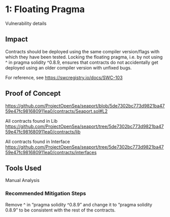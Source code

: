 # 1: Floating Pragma

Vulnerability details

## Impact

Contracts should be deployed using the same compiler version/flags with which they have been tested. Locking the floating pragma, i.e. by not using ^ in pragma solidity ^0.8.9, ensures that contracts do not accidentally get deployed using an older compiler version with unfixed bugs.

For reference, see https://swcregistry.io/docs/SWC-103

## Proof of Concept

https://github.com/ProjectOpenSea/seaport/blob/5de7302bc773d9821ba4759e47fc981680911ea0/contracts/Seaport.sol#L2 

All contracts found in Lib
https://github.com/ProjectOpenSea/seaport/tree/5de7302bc773d9821ba4759e47fc981680911ea0/contracts/lib 

All contracts found in Interface
https://github.com/ProjectOpenSea/seaport/tree/5de7302bc773d9821ba4759e47fc981680911ea0/contracts/interfaces 

## Tools Used

Manual Analysis

### Recommended Mitigation Steps

Remove ^ in “pragma solidity ^0.8.9” and change it to “pragma solidity 0.8.9” to be consistent with the rest of the contracts.

